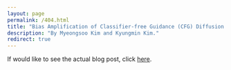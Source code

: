 ```yaml
---
layout: page
permalink: /404.html
title: "Bias Amplification of Classifier-free Guidance (CFG) Diffusion Models"
description: "By Myeongsoo Kim and Kyungmin Kim."
redirect: true
---
```


If would like to see the actual blog post, click [here](https://kyungminkim959595.github.io/blog/2021/distill/).
